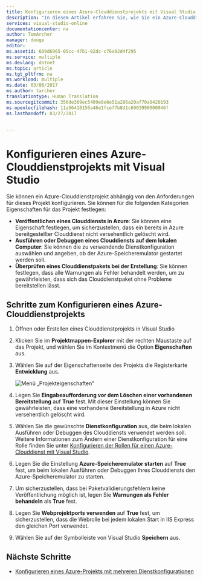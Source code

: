 ```yaml
---
title: Konfigurieren eines Azure-Clouddienstprojekts mit Visual Studio | Microsoft-Dokumentation
description: "In diesem Artikel erfahren Sie, wie Sie ein Azure-Clouddienstprojekt abhängig von den Anforderungen für dieses Projekt in Visual Studio konfigurieren."
services: visual-studio-online
documentationcenter: na
author: TomArcher
manager: douge
editor: 
ms.assetid: 609d6965-05cc-47b1-82dc-c76a92d4f295
ms.service: multiple
ms.devlang: dotnet
ms.topic: article
ms.tgt_pltfrm: na
ms.workload: multiple
ms.date: 03/06/2017
ms.author: tarcher
translationtype: Human Translation
ms.sourcegitcommit: 356de369ec5409e8e6e51a286a20af70a9420193
ms.openlocfilehash: 11a56418156a46e1fcef7b8d1c6003990000046f
ms.lasthandoff: 03/27/2017


---
```

# <a name="configure-an-azure-cloud-service-project-with-visual-studio"></a>Konfigurieren eines Azure-Clouddienstprojekts mit Visual Studio
Sie können ein Azure-Clouddienstprojekt abhängig von den Anforderungen für dieses Projekt konfigurieren. Sie können für die folgenden Kategorien Eigenschaften für das Projekt festlegen:

- **Veröffentlichen eines Clouddiensts in Azure**: Sie können eine Eigenschaft festlegen, um sicherzustellen, dass ein bereits in Azure bereitgestellter Clouddienst nicht versehentlich gelöscht wird.
- **Ausführen oder Debuggen eines Clouddiensts auf dem lokalen Computer**: Sie können die zu verwendende Dienstkonfiguration auswählen und angeben, ob der Azure-Speicheremulator gestartet werden soll.
- **Überprüfen eines Clouddienstpakets bei der Erstellung**: Sie können festlegen, dass alle Warnungen als Fehler behandelt werden, um zu gewährleisten, dass sich das Clouddienstpaket ohne Probleme bereitstellen lässt. 

## <a name="steps-to-configure-an-azure-cloud-service-project"></a>Schritte zum Konfigurieren eines Azure-Clouddienstprojekts
1. Öffnen oder Erstellen eines Clouddienstprojekts in Visual Studio

1. Klicken Sie im **Projektmappen-Explorer** mit der rechten Maustaste auf das Projekt, und wählen Sie im Kontextmenü die Option **Eigenschaften** aus.
   
1. Wählen Sie auf der Eigenschaftenseite des Projekts die Registerkarte **Entwicklung** aus.

    ![Menü „Projekteigenschaften“](./media/vs-azure-tools-configuring-an-azure-project/solution-explorer-project-properties-menu.png)

1. Legen Sie **Eingabeaufforderung vor dem Löschen einer vorhandenen Bereitstellung** auf **True** fest. Mit dieser Einstellung können Sie gewährleisten, dass eine vorhandene Bereitstellung in Azure nicht versehentlich gelöscht wird.

1. Wählen Sie die gewünschte **Dienstkonfiguration** aus, die beim lokalen Ausführen oder Debuggen des Clouddiensts verwendet werden soll. Weitere Informationen zum Ändern einer Dienstkonfiguration für eine Rolle finden Sie unter [Konfigurieren der Rollen für einen Azure-Clouddienst mit Visual Studio](./vs-azure-tools-configure-roles-for-cloud-service.md).

1. Legen Sie die Einstellung **Azure-Speicheremulator starten** auf **True** fest, um beim lokalen Ausführen oder Debuggen Ihres Clouddiensts den Azure-Speicheremulator zu starten.

1. Um sicherzustellen, dass bei Paketvalidierungsfehlern keine Veröffentlichung möglich ist, legen Sie **Warnungen als Fehler behandeln** als **True** fest.

1. Legen Sie **Webprojektports verwenden** auf **True** fest, um sicherzustellen, dass die Webrolle bei jedem lokalen Start in IIS Express den gleichen Port verwendet.

1. Wählen Sie auf der Symbolleiste von Visual Studio **Speichern** aus.

## <a name="next-steps"></a>Nächste Schritte
- [Konfigurieren eines Azure-Projekts mit mehreren Dienstkonfigurationen](vs-azure-tools-multiple-services-project-configurations.md)



